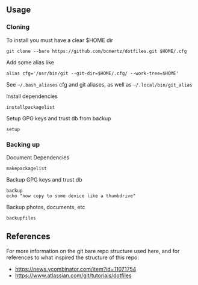## Usage

### Cloning

To install you must have a clear $HOME dir
```
git clone --bare https://github.com/bcmertz/dotfiles.git $HOME/.cfg
```

Add some alias like

```
alias cfg='/usr/bin/git --git-dir=$HOME/.cfg/ --work-tree=$HOME'
```

See `~/.bash_aliases` cfg and git aliases, as well as `~/.local/bin/git_alias`


Install dependencies
```
installpackagelist
```

Setup GPG keys and trust db from backup
```
setup
```

### Backing up

Document Dependencies
```
makepackagelist
```

Backup GPG keys and trust db
```
backup
echo "now copy to some device like a thumbdrive"
```

Backup photos, documents, etc
```
backupfiles
```

## References

For more information on the git bare repo structure used here, and for references to what inspired the structure of this repo:

- https://news.ycombinator.com/item?id=11071754
- https://www.atlassian.com/git/tutorials/dotfiles

